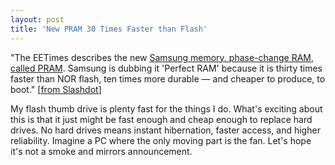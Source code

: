 ```yaml
---
layout: post  
title: 'New PRAM 30 Times Faster than Flash'
---
```

"The EETimes describes the new [Samsung memory, phase-change RAM, called PRAM](http://www.eetimes.com/news/semi/showArticle.jhtml?articleID=192700709). Samsung is dubbing it 'Perfect RAM' because it is thirty times faster than NOR flash, ten times more durable — and cheaper to produce, to boot." [[from Slashdot](http://hardware.slashdot.org/article.pl?sid=06/09/11/1446234&from=rss)]

My flash thumb drive is plenty fast for the things I do. What's exciting about this is that it just might be fast enough and cheap enough to replace hard drives. No hard drives means instant hibernation, faster access, and higher reliability. Imagine a PC where the only moving part is the fan. Let's hope it's not a smoke and mirrors announcement.
